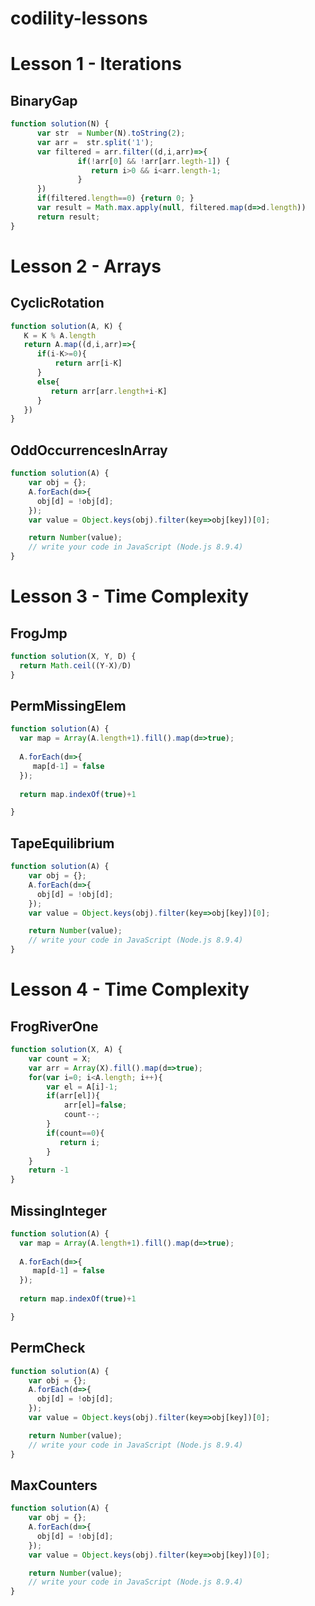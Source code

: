 # codility-lessons


# Lesson 1 - Iterations

## BinaryGap
```javascript
function solution(N) {
      var str  = Number(N).toString(2);
      var arr =  str.split('1');
      var filtered = arr.filter((d,i,arr)=>{
               if(!arr[0] && !arr[arr.legth-1]) {
                  return i>0 && i<arr.length-1;
               }
      })
      if(filtered.length==0) {return 0; }
      var result = Math.max.apply(null, filtered.map(d=>d.length))
      return result;
}
```


# Lesson 2 - Arrays

## CyclicRotation

```javascript
function solution(A, K) {
   K = K % A.length
   return A.map((d,i,arr)=>{
      if(i-K>=0){
          return arr[i-K]
      }
      else{
         return arr[arr.length+i-K]
      }
   })
}
```

## OddOccurrencesInArray
```javascript
function solution(A) {
    var obj = {};
    A.forEach(d=>{
      obj[d] = !obj[d]; 
    });
    var value = Object.keys(obj).filter(key=>obj[key])[0];

    return Number(value);
    // write your code in JavaScript (Node.js 8.9.4)
}
```



# Lesson 3 - Time Complexity

## FrogJmp


```javascript
function solution(X, Y, D) {
  return Math.ceil((Y-X)/D)
}
```

## PermMissingElem

```javascript
function solution(A) {
  var map = Array(A.length+1).fill().map(d=>true);
  
  A.forEach(d=>{
     map[d-1] = false
  });
  
  return map.indexOf(true)+1

}
```


## TapeEquilibrium


```javascript
function solution(A) {
    var obj = {};
    A.forEach(d=>{
      obj[d] = !obj[d]; 
    });
    var value = Object.keys(obj).filter(key=>obj[key])[0];

    return Number(value);
    // write your code in JavaScript (Node.js 8.9.4)
}
```



# Lesson 4 - Time Complexity

## FrogRiverOne


```javascript
function solution(X, A) {
    var count = X;
    var arr = Array(X).fill().map(d=>true);
    for(var i=0; i<A.length; i++){
        var el = A[i]-1;
        if(arr[el]){
            arr[el]=false;
            count--;
        }
        if(count==0){
           return i;
        }
    }
    return -1
}
```

## MissingInteger


```javascript
function solution(A) {
  var map = Array(A.length+1).fill().map(d=>true);
  
  A.forEach(d=>{
     map[d-1] = false
  });
  
  return map.indexOf(true)+1

}
```


## PermCheck



```javascript
function solution(A) {
    var obj = {};
    A.forEach(d=>{
      obj[d] = !obj[d]; 
    });
    var value = Object.keys(obj).filter(key=>obj[key])[0];

    return Number(value);
    // write your code in JavaScript (Node.js 8.9.4)
}
```

## MaxCounters



```javascript
function solution(A) {
    var obj = {};
    A.forEach(d=>{
      obj[d] = !obj[d]; 
    });
    var value = Object.keys(obj).filter(key=>obj[key])[0];

    return Number(value);
    // write your code in JavaScript (Node.js 8.9.4)
}
```
